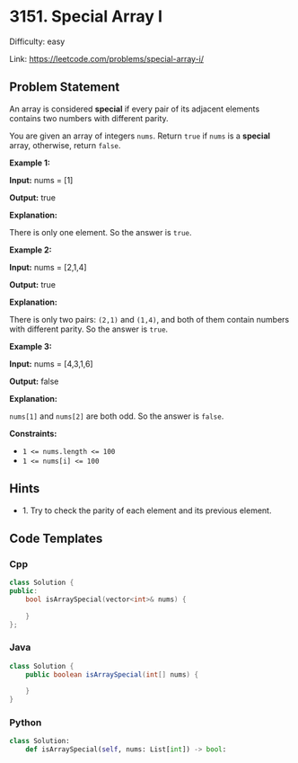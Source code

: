 # 3151. Special Array I

Difficulty: easy

Link: https://leetcode.com/problems/special-array-i/

## Problem Statement

An array is considered **special** if every pair of its adjacent elements contains two numbers with different parity.

You are given an array of integers `nums`. Return `true` if `nums` is a **special** array, otherwise, return `false`.

**Example 1:**

**Input:** nums \= \[1]

**Output:** true

**Explanation:**

There is only one element. So the answer is `true`.

**Example 2:**

**Input:** nums \= \[2,1,4]

**Output:** true

**Explanation:**

There is only two pairs: `(2,1)` and `(1,4)`, and both of them contain numbers with different parity. So the answer is `true`.

**Example 3:**

**Input:** nums \= \[4,3,1,6]

**Output:** false

**Explanation:**

`nums[1]` and `nums[2]` are both odd. So the answer is `false`.

**Constraints:**

* `1 <= nums.length <= 100`
* `1 <= nums[i] <= 100`

## Hints

- 1\. Try to check the parity of each element and its previous element.

## Code Templates

### Cpp
```cpp
class Solution {
public:
    bool isArraySpecial(vector<int>& nums) {
        
    }
};
```

### Java
```java
class Solution {
    public boolean isArraySpecial(int[] nums) {
        
    }
}
```

### Python
```python
class Solution:
    def isArraySpecial(self, nums: List[int]) -> bool:
        
```

